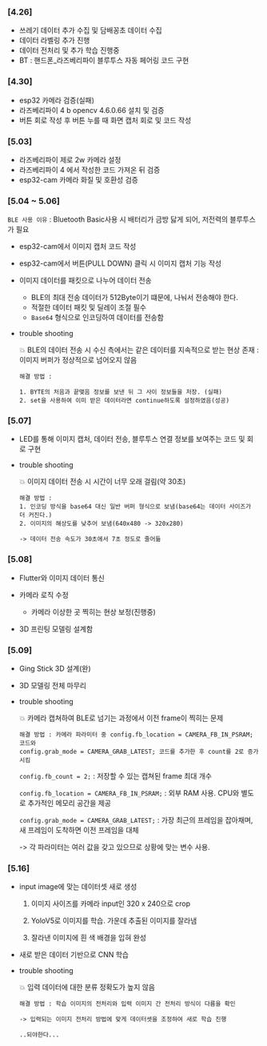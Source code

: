 ### [4.26]

- 쓰레기 데이터 추가 수집 및 담배꽁초 데이터 수집
- 데이터 라벨링 추가 진행
- 데이터 전처리 및 추가 학습 진행중
- BT : 핸드폰\_라즈베리파이 블루투스 자동 페어링 코드 구현

### [4.30]

- esp32 카메라 검증(실패)
- 라즈베리파이 4 b opencv 4.6.0.66 설치 및 검증
- 버튼 회로 작성 후 버튼 누를 때 화면 캡처 회로 및 코드 작성

### [5.03]

- 라즈베리파이 제로 2w 카메라 설정
- 라즈베리파이 4 에서 작성한 코드 가져온 뒤 검증
- esp32-cam 카메라 화질 및 호환성 검증

### [5.04 ~ 5.06]

`BLE 사용 이유` : Bluetooth Basic사용 시 배터리가 금방 닳게 되어, 저전력의 블루투스가 필요

- esp32-cam에서 이미지 캡처 코드 작성
- esp32-cam에서 버튼(PULL DOWN) 클릭 시 이미지 캡처 기능 작성
- 이미지 데이터를 패킷으로 나누어 데이터 전송

  - BLE의 최대 전송 데이터가 512Byte이기 떄문에, 나눠서 전송해야 한다.
  - 적절한 데이터 패킷 및 딜레이 조절 필수
  - `Base64` 형식으로 인코딩하여 데이터를 전송함

- trouble shooting

  :boom: BLE의 데이터 전송 시 수신 측에서는 같은 데이터를 지속적으로 받는 현상 존재 : 이미지 버퍼가 정상적으로 넘어오지 않음

  ```
  해결 방법 :

  1. BYTE의 처음과 끝맺음 정보를 보낸 뒤 그 사이 정보들을 저장. (실패)
  2. set을 사용하여 이미 받은 데이터라면 continue하도록 설정하였음(성공)
  ```

### [5.07]

- LED를 통해 이미지 캡처, 데이터 전송, 블루투스 연결 정보를 보여주는 코드 및 회로 구현

- trouble shooting

  :boom: 이미지 데이터 전송 시 시간이 너무 오래 걸림(약 30초)

  ```
  해결 방법 :
  1. 인코딩 방식을 base64 대신 일반 버퍼 형식으로 보냄(base64는 데이터 사이즈가 더 커진다.)
  2. 이미지의 해상도를 낮추어 보냄(640x480 -> 320x280)

  -> 데이터 전송 속도가 30초에서 7초 정도로 줄어듦
  ```

### [5.08]

- Flutter와 이미지 데이터 통신
- 카메라 로직 수정

  - 카메라 이상한 곳 찍히는 현상 보정(진행중)

- 3D 프린팅 모델링 설계함

### [5.09]

- Ging Stick 3D 설계(완)

- 3D 모델링 전체 마무리

- trouble shooting

  :boom: 카메라 캡쳐하여 BLE로 넘기는 과정에서 이전 frame이 찍히는 문제

  ```
  해결 방법 : 카메라 파라미터 중 config.fb_location = CAMERA_FB_IN_PSRAM; 코드와
  config.grab_mode = CAMERA_GRAB_LATEST; 코드를 추가한 후 count를 2로 증가시킴
  ```

  `config.fb_count = 2;` : 저장할 수 있는 캡쳐된 frame 최대 개수

  `config.fb_location = CAMERA_FB_IN_PSRAM;` : 외부 RAM 사용. CPU와 별도로 추가적인 메모리 공간을 제공

  `config.grab_mode = CAMERA_GRAB_LATEST;` : 가장 최근의 프레임을 잡아채며, 새 프레임이 도착하면 이전 프레임을 대체

  -> 각 파라미터는 여러 값을 갖고 있으므로 상황에 맞는 변수 사용.

### [5.16]

- input image에 맞는 데이터셋 새로 생성

  1. 이미지 사이즈를 카메라 input인 320 x 240으로 crop

  2. YoloV5로 이미지를 학습. 가운데 추출된 이미지를 잘라냄

  3. 잘라낸 이미지에 흰 색 배경을 입혀 완성

- 새로 받은 데이터 기반으로 CNN 학습

- trouble shooting

  :boom: 입력 데이터에 대한 분류 정확도가 높지 않음

  ```
  해결 방법 : 학습 이미지의 전처리와 입력 이미지 간 전처리 방식이 다름을 확인

  -> 입력되는 이미지 전처리 방법에 맞게 데이터셋을 조정하여 새로 학습 진행

  ..되야한다...
  ```
